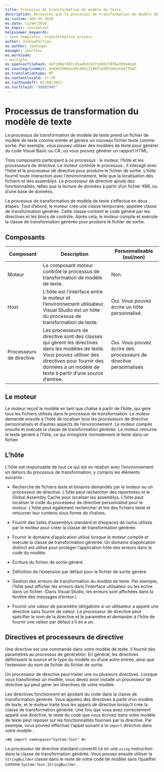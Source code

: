 ```yaml
---
title: Processus de transformation du modèle de texte
description: Découvrez que le processus de transformation de modèle de texte utilise un fichier de modèle de texte comme entrée et génère un nouveau fichier texte comme sortie.
ms.custom: SEO-VS-2020
ms.date: 11/04/2016
ms.topic: conceptual
helpviewer_keywords:
- text templates, transformation process
author: JoshuaPartlow
ms.author: joshuapa
manager: jmartens
ms.workload:
- multiple
ms.openlocfilehash: 4bf2d8e7d8fc45a45dcb271d867f8f6a39564bab
ms.sourcegitcommit: ae6d47b09a439cd0e13180f5e89510e3e347fd47
ms.translationtype: MT
ms.contentlocale: fr-FR
ms.lasthandoff: 02/08/2021
ms.locfileid: "99882945"
---
```

# <a name="the-text-template-transformation-process"></a>Processus de transformation du modèle de texte
Le processus de transformation de modèle de texte prend un fichier de modèle de texte comme entrée et génère un nouveau fichier texte comme sortie. Par exemple, vous pouvez utiliser des modèles de texte pour générer du code Visual Basic ou C#, ou vous pouvez générer un rapport HTML.

 Trois composants participent à ce processus : le moteur, l’hôte et les processeurs de directive. Le moteur contrôle le processus ; Il interagit avec l’hôte et le processeur de directive pour produire le fichier de sortie. L’hôte fournit toute interaction avec l’environnement, telle que la localisation des fichiers et des assemblys. Le processeur de directive ajoute des fonctionnalités, telles que la lecture de données à partir d’un fichier XML ou d’une base de données.

 Le processus de transformation de modèle de texte s’effectue en deux étapes. Tout d’abord, le moteur crée une classe temporaire, appelée classe de transformation générée. Cette classe contient le code généré par les directives et les blocs de contrôle. Après cela, le moteur compile et exécute la classe de transformation générée pour produire le fichier de sortie.

## <a name="components"></a>Composants

|Composant|Description|Personnalisable (oui/non)|
|-|-|-|
|Moteur|Le composant moteur contrôle le processus de transformation de modèle de texte.|Non.|
|Host|L’hôte est l’interface entre le moteur et l’environnement utilisateur. Visual Studio est un hôte du processus de transformation de texte.|Oui. Vous pouvez écrire un hôte personnalisé.|
|Processeurs de directive|Les processeurs de directive sont des classes qui gèrent les directives dans les modèles de texte. Vous pouvez utiliser des directives pour fournir des données à un modèle de texte à partir d’une source d’entrée.|Oui. Vous pouvez écrire des processeurs de directive personnalisés|

## <a name="the-engine"></a>Le moteur
 Le moteur reçoit le modèle en tant que chaîne à partir de l’hôte, qui gère tous les fichiers utilisés dans le processus de transformation. Le moteur demande ensuite à l’hôte de localiser tous les processeurs de directive personnalisés et d’autres aspects de l’environnement. Le moteur compile ensuite et exécute la classe de transformation générée. Le moteur retourne le texte généré à l’hôte, ce qui enregistre normalement le texte dans un fichier.

## <a name="the-host"></a>L’hôte
 L’hôte est responsable de tout ce qui est en relation avec l’environnement en dehors du processus de transformation, y compris les éléments suivants :

- Recherche de fichiers texte et binaires demandés par le moteur ou un processeur de directive. L’hôte peut rechercher des répertoires et le Global Assembly Cache pour localiser les assemblys. L’hôte peut localiser le code du processeur de directive personnalisé pour le moteur. L’hôte peut également rechercher et lire des fichiers texte et retourner leur contenu sous forme de chaînes.

- Fournit des listes d’assemblys standard et d’espaces de noms utilisés par le moteur pour créer la classe de transformation générée.

- Fournir le domaine d’application utilisé lorsque le moteur compile et exécute la classe de transformation générée. Un domaine d’application distinct est utilisé pour protéger l’application hôte des erreurs dans le code du modèle.

- Écriture du fichier de sortie généré.

- Définition de l’extension par défaut pour le fichier de sortie généré.

- Gestion des erreurs de transformation du modèle de texte. Par exemple, l’hôte peut afficher les erreurs dans l’interface utilisateur ou les écrire dans un fichier. (Dans Visual Studio, les erreurs sont affichées dans la fenêtre des messages d’erreur.)

- Fournir une valeur de paramètre obligatoire si un utilisateur a appelé une directive sans fournir de valeur. Le processeur de directive peut spécifier le nom de la directive et le paramètre et demander à l’hôte de fournir une valeur par défaut s’il en a un.

## <a name="directives-and-directive-processors"></a>Directives et processeurs de directive
 Une directive est une commande dans votre modèle de texte. Il fournit des paramètres au processus de génération. En général, les directives définissent la source et le type du modèle ou d’une autre entrée, ainsi que l’extension du nom de fichier du fichier de sortie.

 Un processeur de directive peut traiter une ou plusieurs directives. Lorsque vous transformez un modèle, vous devez avoir installé un processeur de directive qui peut gérer les directives de votre modèle.

 Les directives fonctionnent en ajoutant du code dans la classe de transformation générée. Vous appelez des directives à partir d’un modèle de texte, et le moteur traite tous les appels de directive lorsqu’il crée la classe de transformation générée. Une fois que vous avez correctement appelé une directive, le reste du code que vous écrivez dans votre modèle de texte peut reposer sur les fonctionnalités fournies par la directive. Par exemple, vous pouvez effectuer l’appel suivant à la `import` directive dans votre modèle :

 `<#@ import namespace="System.Text" #>`

 Le processeur de directive standard convertit ce en une `using` instruction dans la classe de transformation générée. Vous pouvez ensuite utiliser la `StringBuilder` classe dans le reste de votre code de modèle sans l’qualifier comme `System.Text.StringBuilder` .
